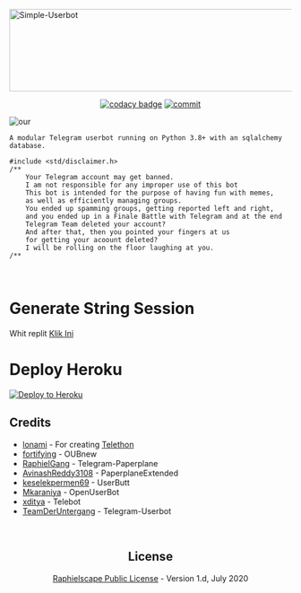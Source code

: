 <a href="https://cooltext.com"><img src="https://images.cooltext.com/5526473.png" width="802" height="147" alt="Simple-Userbot" /></a>


<p align="center">
    <a href="https://www.codacy.com/manual/rizgustiadi/Simple-Userbot?utm_source=github.com&utm_medium=referral&utm_content=rizgustiadi/Simple-Userbot&utm_campaign=Badge_Grade"><img src="https://img.shields.io/codacy/grade/c460544d68334a51b84c83ce8d3a1e98?style=for-the-badge&logo=codacy" alt="codacy badge" /></a>
    <a href="https://github.com/rizgustiadi/Simple-Userbot/commits/master"><img src="https://img.shields.io/github/last-commit/rizgustiadi/Simple-Userbot/master?style=for-the-badge&logo=github" alt="commit" /></a></br>
</p>

![our](https://telegra.ph/file/42d57cae901ae6b0322ba.jpg)

`
 A modular Telegram userbot running on Python 3.8+ with an sqlalchemy database.
`

```
#include <std/disclaimer.h>
/**
    Your Telegram account may get banned.
    I am not responsible for any improper use of this bot
    This bot is intended for the purpose of having fun with memes,
    as well as efficiently managing groups.
    You ended up spamming groups, getting reported left and right,
    and you ended up in a Finale Battle with Telegram and at the end
    Telegram Team deleted your account?
    And after that, then you pointed your fingers at us
    for getting your acoount deleted?
    I will be rolling on the floor laughing at you.
/**
```

<p align="center">&nbsp;</p>

# Generate String Session
Whit replit <a href="https://replit.com/@Zalloveya/AkenoXNew">Klik Ini</a>
# Deploy Heroku
<p><a href="https://heroku.com/deploy?template=https://github.com/rizgustiadi/Simple-Userbot/tree/master"> <img src="https://www.herokucdn.com/deploy/button.svg" alt="Deploy to Heroku" /></a></p>


## Credits
* [lonami](https://lonami.dev) - For creating [Telethon](https://github.com/LonamiWebs/Telethon)
* [fortifying](https://github.com/fortifying/OUBnew) - OUBnew
* [RaphielGang](https://github.com/RaphielGang) - Telegram-Paperplane
* [AvinashReddy3108](https://github.com/AvinashReddy3108) - PaperplaneExtended
* [keselekpermen69](https://github.com/keselekpermen69/UserButt) - UserButt
* [Mkaraniya](https://github.com/mkaraniya) - OpenUserBot
* [xditya](https://github.com/xditya/TeleBot) - Telebot
* [TeamDerUntergang](https://github.com/TeamDerUntergang/Telegram-UserBot) - Telegram-Userbot

<p align="center">&nbsp;</p>
<h2 align="center">License</h2>
<p align="center"><a href="https://github.com/rizgustiadi/Simple-Userbot/master/LICENSE">Raphielscape Public License</a> - Version 1.d, July 2020</p>

